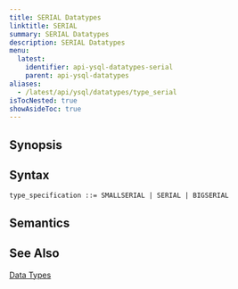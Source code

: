 ```yaml
---
title: SERIAL Datatypes
linktitle: SERIAL
summary: SERIAL Datatypes
description: SERIAL Datatypes
menu:
  latest:
    identifier: api-ysql-datatypes-serial
    parent: api-ysql-datatypes
aliases:
  - /latest/api/ysql/datatypes/type_serial
isTocNested: true
showAsideToc: true
---
```


## Synopsis

## Syntax

```
type_specification ::= SMALLSERIAL | SERIAL | BIGSERIAL
```

## Semantics

## See Also

[Data Types](../type)
